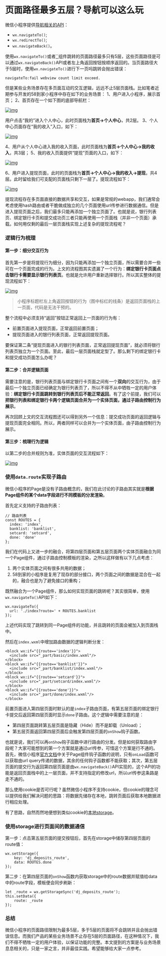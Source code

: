 # 页面路径最多五层？导航可以这么玩

微信小程序提供[导航相关的API](https://mp.weixin.qq.com/debug/wxadoc/dev/api/ui-navigate.html?t=20161122)：

- `wx.navigateTo()`;
- `wx.redirectTo()`;
- `wx.navigateBack()`。

使用`wx.navigateTo()`或者[``](https://mp.weixin.qq.com/debug/wxadoc/dev/component/navigator.html?t=20161122)组件跳转的页面路径最多只有5层，这些页面路径是可以通过`wx.navigateBack()`API或者左上角返回按钮按顺序返回的。当页面路径大于5层时，使用`wx.navigateTo()`进行下一页吗跳转会抛出错误：

```
navigateTo:fail webview count limit exceed.
```

但是某些业务场景存在多页面互动的交互逻辑，远远不止5层页面栈。比如笔者近期参与开发的58到家小程序中存在如下的业务场景：
1、用户进入小程序，展示首页；
2、首页存在一个如下图的底部导航栏：

[![img](assets/000710bnnp92zfuejtdidu.png)](http://www.wxapp-union.com/data/attachment/portal/201612/20/000710bnnp92zfuejtdidu.png)

用户点击“我的”进入个人中心，此时页面栈为**首页->个人中心**，共2层。
3、个人中心页面存在“我的收入”入口，如下：

[![img](assets/000710sf8ahssxavukekop.png)](http://www.wxapp-union.com/data/attachment/portal/201612/20/000710sf8ahssxavukekop.png)

4、用户从个人中心进入我的收入页面，此时页面栈为**首页->个人中心->我的收入**，共3层；
5、我的收入页面提供“提现”页面的入口，如下：

[![img](assets/000711dc8qsa3cot1a22bs.png)](http://www.wxapp-union.com/data/attachment/portal/201612/20/000711dc8qsa3cot1a22bs.png)

6、用户进入提现页面，此时的页面栈为**首页->个人中心->我的收入->提现**，共4层。此时留给我们可支配的页面栈只剩下一层了。提现流程如下：

[![img](assets/000711nhxzqhizoyxiuyrm.png)](http://www.wxapp-union.com/data/attachment/portal/201612/20/000711nhxzqhizoyxiuyrm.png)

提现流程存在多页面直接的数据共享和交互，如果是常规的webapp，我们通常会考虑使用hash路由或者干脆做成独立的几个页面使用url传参进行数据通信。但是进入提现页面之后，我们最多只能再添加一个独立页面了。也就是说，银行列表页、绑定银行卡页和提交成功页三者只能再使用一个页面栈（并非一个页面）承载。如何用仅剩的最后一层页面栈实现上述复杂的提现流程呢？

### 逻辑行为梳理

#### 第一步：细分交互行为

首先第一步是将提现行为细分，因为只能再添加一个独立页面，所以需要合并一些可在一个页面完成的行为。上文的流程图其实遗漏了一个行为：**绑定银行卡页面点击银行卡需要显示银行列表页**。也就是允许用户重新选择银行。所以其实整体的提现流程如下：

[![img](assets/000711ifpv4qfee97iv5h4.png)](http://www.wxapp-union.com/data/attachment/portal/201612/20/000711ifpv4qfee97iv5h4.png)

> 小程序标题栏左上角返回按钮的行为（图中标红的线条）是返回页面栈的上一页面，代码是无法干预的。

整个流程中必须支持“返回”按钮正常返回上一页面的行为有：

- 前置页面进入提现页面，正常返回前置页面；
- 提现页面进入的银行列表页面，正常返回提现页面。

要保证第二条“提现页面进入的银行列表页面，正常返回提现页面”，就必须将银行列表页独立为一个页面。至此，最后一层页面栈就定型了。那么剩下的绑定银行卡和提交成功页面怎么办呢？

#### 第二步：合并逻辑页面

需要注意的是，银行列表页面与绑定银行卡页面之间有一个**双向**的交互行为，由于最后一个独立页面已经确定为银行列表页了，所以不得不从中牺牲一定的用户体验：**绑定银行卡页面跳转到银行列表页后不能正常返回**。有了这个前提，我们可以**把银行列表和绑定银行卡两个逻辑页面合并为一个实体页面，通过子路由控制行为展示**。

再次回顾上文的交互流程图还可以得到另外一个信息：提交成功页面的返回逻辑与提现页面完全相同。所以，两者同样可以合并为一个实体页面，由子路由控制行为展示。

#### 第三步：梳理行为逻辑

以第二步的合并规则为准，实体页面的交互流程如下：

[![img](assets/000712v0crcaeesz7xzh5b.png)](http://www.wxapp-union.com/data/attachment/portal/201612/20/000712v0crcaeesz7xzh5b.png)

### 使用`data.route`实现子路由

微信小程序的Page是没有子路由概念的，我们在此讨论的子路由其实就是**根据Page组件的某个data字段进行不同模板的分发渲染**。

首先定义支持的子路由列表：

```
// 路由列表
const ROUTES = {
  index: 'index',
  banklist: 'banklist',
  setcard: 'setcard',
  done: 'done'
};
```

我们在代码上又进一步的融合，将第四层页面和第五层页面两个实体页面融合为同一个Page组件，通过子路由控制模板的渲染，之所以这样做有以下几点考虑：

1. 两个实体页面之间有很多共用的数据；
2. 58到家的小程序是复用了现存的部分接口，两个页面之间的数据是混合在一起的，融合也是为了避免接口的重构；

既然融合为一个Page组件，那么如何实现页面的跳转呢？其实很简单，使用`wx.navigateTo()`API如下：

```
wx.navigateTo({
  url: './index?route=' + ROUTES.banklist
});
```

上述代码实现了跳转到同一Page组件的功能，并且跳转的页面会被加入到页面栈中。

然后在`index.wxml`中增加路由数据的逻辑判断分发：

```
<block wx:if="{{route=='index'}}">
  <include src="_part/basic/index.wxml"/>
</block>
<block wx:if="{{route=='banklist'}}">
  <include src="_part/banklist/index.wxml"/>
</block>
<block wx:if="{{route=='setcard'}}">
  <include src="_part/setcard/index.wxml"/>
</block>
<block wx:if="{{route=='done'}}">
  <include src="_part/done/index.wxml"/>
</block>
```

前置页面进入第四层页面时默认的是`index`子路由页面，有第五层页面的绑定银行卡提交后返回第四层页面时显示`done`子路由。这个逻辑中需要注意的是：

- 第四层页面跳转第五层页面是隐藏（Hide）而不是卸载（Unload）；
- 第五层页面返回第四层页面后会触发第四层页面的`onShow`钩子函数。

也就是说，我们可以再`onShow`钩子函数中进行路由的分发。但是如何获取路由字段呢？大家可能想到的第一个方案就是通过url传参，可惜这个方案是行不通的。首先，微信小程序[官方文档](https://mp.weixin.qq.com/debug/wxadoc/dev/framework/app-service/page.html?t=20161122)中关于Page组件钩子函数的说明，只有`onLoad`函数可以获取由url query传递的数据，其余的任何钩子函数都不能获取；其次，第五层页面的提交行为返回第四层页面是由`wx.navigateBack()`API实现的，这个API的功能是返回页面栈中的上一层页面，并不支持指定的修改url，所以url传参这条路是走不通的。

那么使用cookie是否可行呢？虽然微信小程序不支持cookie，但cookie的理念可以提供给我们解决问题的思路：将数据先储存在本地，跳转页面后获取本地数据进行相应处理。

有了思路，自然而然地便想到类似cookie的[本地storage](https://mp.weixin.qq.com/debug/wxadoc/dev/api/data.html#wxsetstoragesynckeyvalue)。

### 使用storage进行页面间的数据通信

第一步：点击第五层页面的提交按钮后，首先在storage中储存第四层页面的route值：

```
wx.setStorage({
    key: 'dj_deposits_route',
    data: ROUTES.done
});
```

第二步：在第四层页面的`onShow`函数内获取storage中的route数据并赋值给data中的route字段，模板便会同步刷新：

```
let _route = wx.getStorageSync('dj_deposits_route');
this.setData({
    route: _route
});
```

### 总结

微信小程序的页面路径限制为最多5层，多于5层的页面将不会跳转并且会抛出错误信息。而我们产品的某些业务场景不止存在5层的页面路径，在这种情况下，我们不得不牺牲一定的用户体验，以保证功能的完整。本文提到的方案是与业务场景息息相关的，只是一家之言，并非最佳实践。希望能够给大家一点参考。